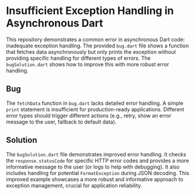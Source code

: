 # Insufficient Exception Handling in Asynchronous Dart

This repository demonstrates a common error in asynchronous Dart code: inadequate exception handling. The provided `bug.dart` file shows a function that fetches data asynchronously but only prints the exception without providing specific handling for different types of errors.  The `bugSolution.dart` shows how to improve this with more robust error handling.

## Bug
The `fetchData` function in `bug.dart` lacks detailed error handling. A simple `print` statement is insufficient for production-ready applications.  Different error types should trigger different actions (e.g., retry, show an error message to the user, fallback to default data).

## Solution
The `bugSolution.dart` file demonstrates improved error handling.  It checks the `response.statusCode` for specific HTTP error codes and provides a more informative message to the user (or logs to help with debugging).  It also includes handling for potential `FormatException` during JSON decoding.  This improved example showcases a more robust and informative approach to exception management, crucial for application reliability.